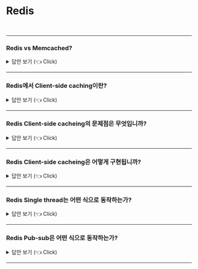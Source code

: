 # Redis
<br>

-----------------------

### Redis vs Memcached?

<details>
   <summary> 답안 보기 (👈 Click)</summary>
<br />
 
   1. Redis
  - Redis는 캐시 솔루션 + 저장소입니다. <br>
  - Redis는 Key-value, List, Hash, Set, Sorted Set과 같은 다양한 자료구조를 지원합니다. <br>
  - Redis는 싱글 스레드로 동작합니다. <br>
  - Redis는 트랜잭션, 스냅샷, Replication, Pub/sub, Lua Scripting과 같은 기능을 지원합니다. <br>
   
   2. Memcached 
  - Memcached는 캐시 솔루션입니다.
  - Memcached는 Key-value 자료구조를 지원합니다.
  - Memcached는 멀티 스레드로 동작합니다. 
</details>

-----------------------

### Redis에서 Client-side caching이란?

<details>
   <summary> 답안 보기 (👈 Click)</summary>
<br />
 [참고: https://redis.io/docs/manual/client-side-caching/]

- 클라이언트 측 캐싱은 고성능 서비스를 만드는데 사용되는 기술입니다
  데이터베이스 노드와 비교하여 일반적으로 별개의 컴퓨터인 서버인 애플리케이션 서버에서
  사용 가능한 메모리를 활용하여 데이터베이스 정보의 일부 하위 집합을 애플리케이션 측에 직접 저장합니다.

  일반적으로 데이터가 필요한 경우 애플리케이션 서버는 다음 다이어그램과 같이 이러한 정보에 대해 데이터베이스에 요청합니다.
  +-------------+                                +----------+
|             | ------- GET user:1234 -------> |          |
| Application |                                | Database |
|             | <---- username = Alice ------- |          |
+-------------+                                +----------+
   클라이언트 측 캐싱이 사용되면 애플리케이션은 인기 있는 쿼리의 응답을 애플리케이션 메모리 내부에
   직접 저장하므로 나중에 데이터베이스에 다시 접속하지 않고도 이러한 응답을 재사용할 수 있습니다.
   +-------------+                                +----------+
|             |                                |          |
| Application |       ( No chat needed )       | Database |
|             |                                |          |
+-------------+                                +----------+
| Local cache |
|             |
| user:1234 = |
| username    |
| Alice       |
+-------------+
  - 로컬 캐시에 사용되는 애플리케이션 메모리는 그다지 크지 않을 수 있지만,
    로컬 컴퓨터 메모리에 액세스하는데 필요한 시간은 데이터베이스와 같은
    네트워크 서비스에 액세스하는 것과 비교할 때 훨씬 적습니다.
    동일한 작은 비율의 데이터가 자주 액세스되기 때문에 이 패턴은 애플리케이션이 데이터를
    가져오는 대기 시간과 동시에 데이터베이스 측의 로드를 크게 줄일 수 있습니다.

  - 또한, 항목이 매우 드물게 변경되는 많은 데이터 세트가 있습니다.
    예를 들어, 소셜 네트워크의 대부분의 사용자 게시물은 변경할 수 없거나
    사용자가 거의 편집하지 않습니다 .
    여기에 일반적으로 소수의 게시물이 매우 인기가 있다는 사실을 추가하면
    소수의 사용자가 팔로워가 많거나 최근 게시물의 가시성이 훨씬 높기 때문에
    이러한 패턴이 나타날 수 있는 이유는 분명합니다. 

  - 일반적으로 클라이언트 쪽 캐싱의 두 가지 주요 이점은 다음과 같습니다.
  (1) 매우 짧은 대기 시간으로 데이터를 사용할 수 있습니다
  (2) 데이터베이스 시스템은 더 적은 쿼리를 수신하므로, 더 적은 수의 노드로 동일한 데이터 세트를 제공할 수 있습니다. 
</details>

-----------------------

### Redis Client-side cacheing의 문제점은 무엇입니까?

<details>
   <summary> 답안 보기 (👈 Click)</summary>
<br />
[참고: https://redis.io/docs/manual/client-side-caching/] 
+ 컴퓨터 과학에는 두 가지 어려운 문제가 있습니다
  위 패턴의 문제점은 사용자에게 오래된 데이터가 표시되지 않도록 애플리케이션이 보유하고 있는 정보를
  무효화하는 방법입니다.
  예를 들어, 위의 애플리케이션이 user:1234에 대한 정보를 로컬로 캐시한 후 Alice는 자신의 사용자 이름을
  Flora로 업데이트할 수 있습니다.
  그러나 응용 프로그램은 사용자:1234의 이전 사용자 이름을 계속 제공할 수 있습니다.
  
  때때로 우리가 모델링하는 정확한 애플리케이션에 따라 이것은 큰 문제가 아니므로,
  클라이언트는 캐시된 정보에 대해 고정된 최대 "수명"을 사용합니다.
  일정 시간이 지나면 해당 정보는 더 이상 유효하지 않은 것으로 간주됩니다. 

  더 복잡한 패턴은 Redis를 사용할 때 Pub/Sub 시스템을 활용하여 수신 클라이언트에 무효화 메시지를 보냅니다. 
  이것은 작동하도록 만들 수 있지만 사용되는 대역폭의 관점에서 볼 때, 까다롭고 비용이 많이 듭니다. 
  왜냐하면 특정 클라이언트가 무효화된 데이터의 복사본을 가지고 있지 않은 경우에도
  이러한 패턴은 종종 애플리케이션의 모든 클라이언트에 무효화 메시지를 보내는 것과 관련되기 때문입니다. 
  또한, 데이터를 변경하는 모든 애플리케이션 쿼리는 PUBLISH 명령을 사용해야 하므로
  데이터베이스에서 이 명령을 처리하는데 더 많은 CPU 시간이 소요됩니다. 

  사용되는 스키마에 관계없이 간단한 사실이 있습니다.
  매우 큰 응용 프로그램은 빠른 저장 또는 빠른 캐시 서버를 갖는 다음 논리적 단계이기 때문에
  어떤 형태의 클라이언트 측 캐싱을 구현합니다.
  이러한 이유로 Redis6는 클라이언트 측 캐싱에 대한 직접적인 지원을 구현하여
  이 패턴을 훨씬 더 간단하게 구현하고, 액세스 가능하며 안정적이고 효율적으로 만듭니다. 
</details>

-----------------------


### Redis Client-side cacheing은 어떻게 구현됩니까?

<details>
   <summary> 답안 보기 (👈 Click)</summary>
<br />
[참고: https://redis.io/docs/manual/client-side-caching/] 
+ 
</details>

-----------------------


### Redis Single thread는 어떤 식으로 동작하는가?

<details>
   <summary> 답안 보기 (👈 Click)</summary>
<br />

+  
</details>

-----------------------


### Redis Pub-sub은 어떤 식으로 동작하는가?

<details>
   <summary> 답안 보기 (👈 Click)</summary>
<br />

+ Pub-sub 패턴이란, Publisher들이 특정한 subscriber를 고려하지 않고 메시지를 생성한 후, <br>
  Publish된 메시지들이 channel로 분류된 후, <br>
  Subscribers는 자신이 관심 있는 channel에 있는 메시지만 받아보는 방식을 의미합니다.<br>
   
  이러한 Publisher와 Subscriber의 디커플링으로 인해 갖게 되는 Pub-sub 패턴의 장점은<br>
  높은 확장성과 다이내믹한 네트워크 토폴로지를 가능하게 한다는 점입니다.  
</details>

-----------------------

